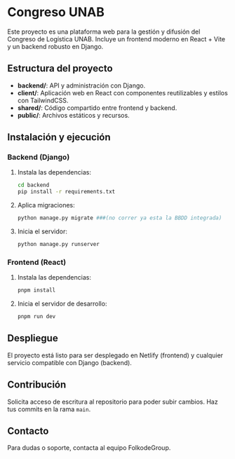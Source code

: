 # Congreso UNAB

Este proyecto es una plataforma web para la gestión y difusión del Congreso de Logística UNAB. Incluye un frontend moderno en React + Vite y un backend robusto en Django.

## Estructura del proyecto

- **backend/**: API y administración con Django.
- **client/**: Aplicación web en React con componentes reutilizables y estilos con TailwindCSS.
- **shared/**: Código compartido entre frontend y backend.
- **public/**: Archivos estáticos y recursos.

## Instalación y ejecución

### Backend (Django)
1. Instala las dependencias:
   ```bash
   cd backend
   pip install -r requirements.txt
   ```
2. Aplica migraciones:
   ```bash
   python manage.py migrate ###(no correr ya esta la BBDD integrada)
   ```
3. Inicia el servidor:
   ```bash
   python manage.py runserver
   ```

### Frontend (React)
1. Instala las dependencias:
   ```bash
   pnpm install
   ```
2. Inicia el servidor de desarrollo:
   ```bash
   pnpm run dev
   ```

## Despliegue

El proyecto está listo para ser desplegado en Netlify (frontend) y cualquier servicio compatible con Django (backend).

## Contribución

Solicita acceso de escritura al repositorio para poder subir cambios. Haz tus commits en la rama `main`.

## Contacto

Para dudas o soporte, contacta al equipo FolkodeGroup.
